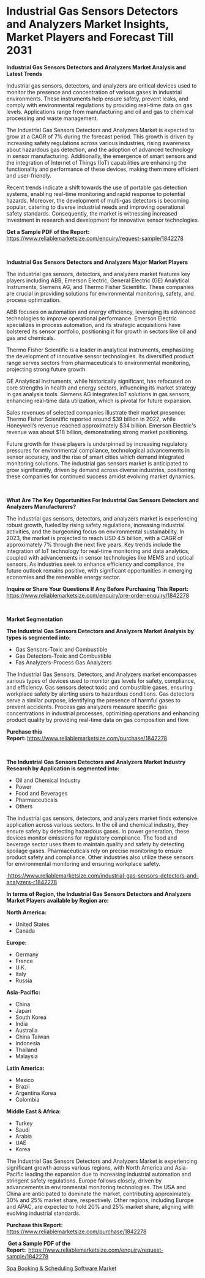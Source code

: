 <p><h1>Industrial Gas Sensors Detectors and Analyzers Market Insights, Market Players and Forecast Till 2031</h1></p><p><strong>Industrial Gas Sensors Detectors and Analyzers Market Analysis and Latest Trends</strong></p>
<p><p>Industrial gas sensors, detectors, and analyzers are critical devices used to monitor the presence and concentration of various gases in industrial environments. These instruments help ensure safety, prevent leaks, and comply with environmental regulations by providing real-time data on gas levels. Applications range from manufacturing and oil and gas to chemical processing and waste management.</p><p>The Industrial Gas Sensors Detectors and Analyzers Market is expected to grow at a CAGR of 7% during the forecast period. This growth is driven by increasing safety regulations across various industries, rising awareness about hazardous gas detection, and the adoption of advanced technology in sensor manufacturing. Additionally, the emergence of smart sensors and the integration of Internet of Things (IoT) capabilities are enhancing the functionality and performance of these devices, making them more efficient and user-friendly.</p><p>Recent trends indicate a shift towards the use of portable gas detection systems, enabling real-time monitoring and rapid response to potential hazards. Moreover, the development of multi-gas detectors is becoming popular, catering to diverse industrial needs and improving operational safety standards. Consequently, the market is witnessing increased investment in research and development for innovative sensor technologies.</p></p>
<p><strong>Get a Sample PDF of the Report:&nbsp;</strong> <a href="https://www.reliablemarketsize.com/enquiry/request-sample/1842278?utm_campaign=1886&utm_medium=2&utm_source=Github&utm_content=ia&utm_term=01012025&utm_id=industrial-gas-sensors-detectors-and-analyzers">https://www.reliablemarketsize.com/enquiry/request-sample/1842278</a></p>
<p>&nbsp;</p>
<p><strong>Industrial Gas Sensors Detectors and Analyzers Major Market Players</strong></p>
<p><p>The industrial gas sensors, detectors, and analyzers market features key players including ABB, Emerson Electric, General Electric (GE) Analytical Instruments, Siemens AG, and Thermo Fisher Scientific. These companies are crucial in providing solutions for environmental monitoring, safety, and process optimization.</p><p>ABB focuses on automation and energy efficiency, leveraging its advanced technologies to improve operational performance. Emerson Electric specializes in process automation, and its strategic acquisitions have bolstered its sensor portfolio, positioning it for growth in sectors like oil and gas and chemicals.</p><p>Thermo Fisher Scientific is a leader in analytical instruments, emphasizing the development of innovative sensor technologies. Its diversified product range serves sectors from pharmaceuticals to environmental monitoring, projecting strong future growth.</p><p>GE Analytical Instruments, while historically significant, has refocused on core strengths in health and energy sectors, influencing its market strategy in gas analysis tools. Siemens AG integrates IoT solutions in gas sensors, enhancing real-time data utilization, which is pivotal for future expansion.</p><p>Sales revenues of selected companies illustrate their market presence: Thermo Fisher Scientific reported around $39 billion in 2022, while Honeywell’s revenue reached approximately $34 billion. Emerson Electric's revenue was about $18 billion, demonstrating strong market positioning.</p><p>Future growth for these players is underpinned by increasing regulatory pressures for environmental compliance, technological advancements in sensor accuracy, and the rise of smart cities which demand integrated monitoring solutions. The industrial gas sensors market is anticipated to grow significantly, driven by demand across diverse industries, positioning these companies for continued success amidst evolving market dynamics.</p></p>
<p>&nbsp;</p>
<p><strong>What Are The Key Opportunities For Industrial Gas Sensors Detectors and Analyzers Manufacturers?</strong></p>
<p><p>The industrial gas sensors, detectors, and analyzers market is experiencing robust growth, fueled by rising safety regulations, increasing industrial activities, and the burgeoning focus on environmental sustainability. In 2023, the market is projected to reach USD 4.5 billion, with a CAGR of approximately 7% through the next five years. Key trends include the integration of IoT technology for real-time monitoring and data analytics, coupled with advancements in sensor technologies like MEMS and optical sensors. As industries seek to enhance efficiency and compliance, the future outlook remains positive, with significant opportunities in emerging economies and the renewable energy sector.</p></p>
<p><strong>Inquire or Share Your Questions If Any Before Purchasing This Report:</strong> <a href="https://www.reliablemarketsize.com/enquiry/pre-order-enquiry/1842278?utm_campaign=1886&utm_medium=2&utm_source=Github&utm_content=ia&utm_term=01012025&utm_id=industrial-gas-sensors-detectors-and-analyzers">https://www.reliablemarketsize.com/enquiry/pre-order-enquiry/1842278</a></p>
<p>&nbsp;</p>
<p><strong>Market Segmentation</strong></p>
<p><strong>The Industrial Gas Sensors Detectors and Analyzers Market Analysis by types is segmented into:</strong></p>
<p><ul><li>Gas Sensors-Toxic and Combustible</li><li>Gas Detectors-Toxic and Combustible</li><li>Fas Analyzers-Process Gas Analyzers</li></ul></p>
<p><p>The Industrial Gas Sensors, Detectors, and Analyzers market encompasses various types of devices used to monitor gas levels for safety, compliance, and efficiency. Gas sensors detect toxic and combustible gases, ensuring workplace safety by alerting users to hazardous conditions. Gas detectors serve a similar purpose, identifying the presence of harmful gases to prevent accidents. Process gas analyzers measure specific gas concentrations in industrial processes, optimizing operations and enhancing product quality by providing real-time data on gas composition and flow.</p></p>
<p><strong>Purchase this Report:&nbsp;</strong><a href="https://www.reliablemarketsize.com/purchase/1842278?utm_campaign=1886&utm_medium=2&utm_source=Github&utm_content=ia&utm_term=01012025&utm_id=industrial-gas-sensors-detectors-and-analyzers">https://www.reliablemarketsize.com/purchase/1842278</a></p>
<p>&nbsp;</p>
<p><strong>The Industrial Gas Sensors Detectors and Analyzers Market Industry Research by Application is segmented into:</strong></p>
<p><ul><li>Oil and Chemical Industry</li><li>Power</li><li>Food and Beverages</li><li>Pharmaceuticals</li><li>Others</li></ul></p>
<p><p>The industrial gas sensors, detectors, and analyzers market finds extensive application across various sectors. In the oil and chemical industry, they ensure safety by detecting hazardous gases. In power generation, these devices monitor emissions for regulatory compliance. The food and beverage sector uses them to maintain quality and safety by detecting spoilage gases. Pharmaceuticals rely on precise monitoring to ensure product safety and compliance. Other industries also utilize these sensors for environmental monitoring and ensuring workplace safety.</p></p>
<p><a href="https://www.reliablemarketsize.com/industrial-gas-sensors-detectors-and-analyzers-r1842278?utm_campaign=1886&utm_medium=2&utm_source=Github&utm_content=ia&utm_term=01012025&utm_id=industrial-gas-sensors-detectors-and-analyzers">&nbsp;https://www.reliablemarketsize.com/industrial-gas-sensors-detectors-and-analyzers-r1842278</a></p>
<p><strong>In terms of Region, the Industrial Gas Sensors Detectors and Analyzers Market Players available by Region are:</strong></p>
<p>
    <p> <strong> North America: </strong>
        <ul>
            <li>United States</li>
            <li>Canada</li>
        </ul>
        </p> 
    <p> <strong> Europe: </strong>
        <ul>
            <li>Germany</li>
            <li>France</li>
            <li>U.K.</li>
            <li>Italy</li>
            <li>Russia</li>
        </ul>
        </p> 
    <p> <strong> Asia-Pacific: </strong>
        <ul>
            <li>China</li>
            <li>Japan</li>
            <li>South Korea</li>
            <li>India</li>
            <li>Australia</li>
            <li>China Taiwan</li>
            <li>Indonesia</li>
            <li>Thailand</li>
            <li>Malaysia</li>
        </ul>
        </p> 
    <p> <strong> Latin America: </strong>
        <ul>
            <li>Mexico</li>
            <li>Brazil</li>
            <li>Argentina Korea</li>
            <li>Colombia</li>
        </ul>
        </p> 
    <p> <strong> Middle East & Africa: </strong>
        <ul>
            <li>Turkey</li>
            <li>Saudi</li>
            <li>Arabia</li>
            <li>UAE</li>
            <li>Korea</li>
        </ul>
    </p>
    </p>
<p><p>The Industrial Gas Sensors Detectors and Analyzers Market is experiencing significant growth across various regions, with North America and Asia-Pacific leading the expansion due to increasing industrial automation and stringent safety regulations. Europe follows closely, driven by advancements in environmental monitoring technologies. The USA and China are anticipated to dominate the market, contributing approximately 30% and 25% market share, respectively. Other regions, including Europe and APAC, are expected to hold 20% and 25% market share, aligning with evolving industrial standards.</p></p>
<p><strong>Purchase this Report: </strong><a href="https://www.reliablemarketsize.com/purchase/1842278?utm_campaign=1886&utm_medium=2&utm_source=Github&utm_content=ia&utm_term=01012025&utm_id=industrial-gas-sensors-detectors-and-analyzers">https://www.reliablemarketsize.com/purchase/1842278</a></p>
<p>&nbsp;<strong>Get a Sample PDF of the Report:&nbsp;&nbsp;</strong><a href="https://www.reliablemarketsize.com/enquiry/request-sample/1842278?utm_campaign=1886&utm_medium=2&utm_source=Github&utm_content=ia&utm_term=01012025&utm_id=industrial-gas-sensors-detectors-and-analyzers">https://www.reliablemarketsize.com/enquiry/request-sample/1842278</a></p>
<p><strong></strong></p>
<p><p><a href="https://github.com/vimar16th/Market-Research-Report-List-7/blob/main/spa-booking-scheduling-software-market.md?utm_campaign=1886&utm_medium=2&utm_source=Github&utm_content=ia&utm_term=01012025&utm_id=industrial-gas-sensors-detectors-and-analyzers">Spa Booking & Scheduling Software Market</a></p></p>